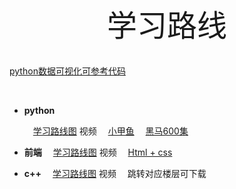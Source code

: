 <center><font face ="楷体" size =25>学习路线</font></center>

<br>

[python数据可视化可参考代码](https://blog.csdn.net/qq_41205771/article/details/98947659?utm_medium=distribute.pc_relevant.none-task-blog-BlogCommendFromMachineLearnPai2-2.nonecase&depth_1-utm_source=distribute.pc_relevant.none-task-blog-BlogCommendFromMachineLearnPai2-2.nonecase)

<br>

- **python**

  &emsp;[学习路线图](https://blog.csdn.net/whczbk/article/details/94393697)
  视频
  &emsp;[小甲鱼](https://www.bilibili.com/video/BV1xs411Q799?from=search&seid=11939358830604174045)
  &emsp;[黑马600集](https://www.bilibili.com/video/BV1ex411x7Em?p=101)  <br>

- **前端**
  &emsp;[学习路线图](https://www.cnblogs.com/yizhipanghu/p/9770781.html)
  视频
  &emsp;[Html + css](https://www.bilibili.com/video/BV1pE411q7FU)  <br>

- **c++**
  &emsp;[学习路线图](http://bbs.itheima.com/thread-338418-1-1.html)
  视频
  &emsp;跳转对应楼层可下载